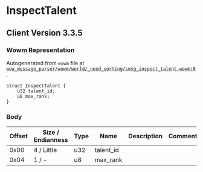 # InspectTalent

## Client Version 3.3.5

### Wowm Representation

Autogenerated from `wowm` file at [`wow_message_parser/wowm/world/_need_sorting/smsg_inspect_talent.wowm:8`](https://github.com/gtker/wow_messages/tree/main/wow_message_parser/wowm/world/_need_sorting/smsg_inspect_talent.wowm#L8).
```rust,ignore
struct InspectTalent {
    u32 talent_id;
    u8 max_rank;
}
```
### Body

| Offset | Size / Endianness | Type | Name | Description | Comment |
| ------ | ----------------- | ---- | ---- | ----------- | ------- |
| 0x00 | 4 / Little | u32 | talent_id |  |  |
| 0x04 | 1 / - | u8 | max_rank |  |  |

